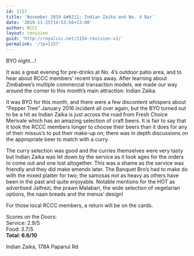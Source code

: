 ```yaml
---
id: 1157
title: 'November 2019 &#8211; Indian Zaika and No. 4 Bar'
date: '2019-11-25T14:53:56+13:00'
author: RCCC
layout: revision
guid: 'http://royalccc.net/1154-revision-v1/'
permalink: '/?p=1157'
---
```


BYO night…!

It was a great evening for pre-drinks at No. 4’s outdoor patio area, and to hear about RCCC members’ recent trips away. After learning about Zimbabwe’s multiple commercial transaction models, we made our way around the corner to this month’s main attraction: Indian Zaika.

It was BYO for this month, and there were a few discontent whispers about “Pepper Tree” January 2016 incident all over again, but the BYO turned out to be a hit as Indian Zaika is just across the road from Fresh Choice Merivale which has an amazing selection of craft beers. It is fair to say that it took the RCCC members longer to choose their beers than it does for any of their missus’s to put their make-up on; there was in depth discussions on the appropriate beer to match with a curry.

The curry selection was good and the curries themselves were very tasty but Indian Zaika was let down by the service as it took ages for the orders to come out and one lost altogether. This was a shame as the service was friendly and they did make amends later. The Banquet Bro’s had to make do with the mixed platter for two; the samosas not as heavy as others have been in the past and quite enjoyable. Notable mentions for the HOT as advertised Jalfrezi, the prawn Malabari, the wide selection of vegetarian options, the naan breads and the menus’ design!

For those local RCCC members, a return will be on the cards.

Scores on the Doors:  
Service: 2.9/5  
Food: 3.7/5  
**Total: 6.6/10**

Indian Zaika, 178A Papanui Rd